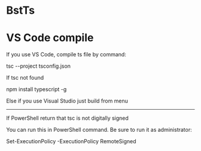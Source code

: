 # BstTs

# VS Code compile

If you use VS Code, compile ts file by command:

tsc --project tsconfig.json

If tsc not found

npm install typescript -g

Else if you use Visual Studio just build from menu

----

If PowerShell return that tsc is not digitally signed

You can run this in PowerShell command. Be sure to run it as administrator:

Set-ExecutionPolicy -ExecutionPolicy RemoteSigned
